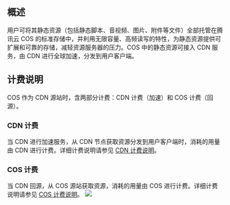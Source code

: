 ## 概述
用户可将其静态资源（包括静态脚本、音视频、图片、附件等文件）全部托管在腾讯云 COS 的标准存储中，并利用无限容量、高频读写的特性，为静态资源提供可扩展和可靠的存储，减轻资源服务器的压力。COS 中的静态资源可接入 CDN 服务，由 CDN 进行全球加速，分发到用户客户端。

## 计费说明
COS 作为 CDN 源站时，含两部分计费：CDN 计费（加速）和 COS 计费（回源）。

### CDN 计费
当 CDN 进行加速服务，从 CDN 节点获取资源分发到用户客户端时，消耗的用量由 CDN 进行计费。详细计费说明请参见 [CDN 计费说明](https://cloud.tencent.com/document/product/228/2949)。

### COS 计费
当 CDN 回源，从 COS 源站获取资源，消耗的用量由 COS 进行计费。详细计费说明请参见 [COS 计费说明](https://cloud.tencent.com/document/product/436/16871)。
![](https://main.qcloudimg.com/raw/450e986323186c8c903ed0fecd57d934.png)




